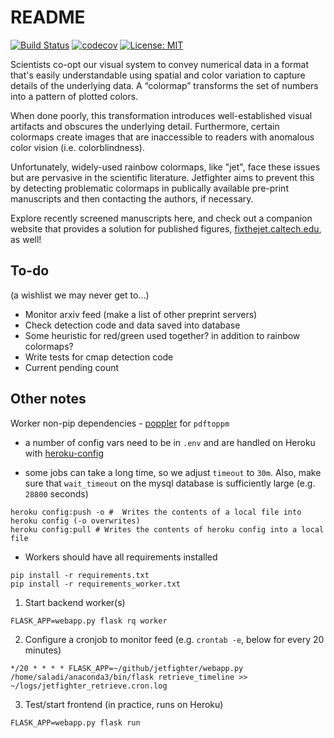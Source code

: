 README
======

[![Build Status](https://travis-ci.org/smsaladi/jetfighter.svg?branch=master)](https://travis-ci.org/smsaladi/jetfighter)
[![codecov](https://codecov.io/gh/smsaladi/jetfighter/branch/master/graph/badge.svg)](https://codecov.io/gh/smsaladi/jetfighter)
[![License: MIT](https://img.shields.io/badge/License-MIT-yellow.svg)](https://opensource.org/licenses/MIT)

Scientists co-opt our visual system to convey numerical data in a format that's easily understandable using spatial and color variation to capture details of the underlying data. A “colormap” transforms the set of numbers into a pattern of plotted colors. 

When done poorly, this transformation introduces well-established visual artifacts and obscures the underlying detail. Furthermore, certain colormaps create images that are inaccessible to readers with anomalous color vision (i.e. colorblindness). 

Unfortunately, widely-used rainbow colormaps, like "jet", face these issues but are pervasive in the scientific literature. Jetfighter aims to prevent this by detecting problematic colormaps in publically available pre-print manuscripts and then contacting the authors, if necessary. 

Explore recently screened manuscripts here, and check out a companion website that provides a solution for published figures, [fixthejet.caltech.edu](fixthejet.caltech.edu), as well!


## To-do 
(a wishlist we may never get to...)

* Monitor arxiv feed (make a list of other preprint servers)
* Check detection code and data saved into database
* Some heuristic for red/green used together? in addition to rainbow colormaps?
* Write tests for cmap detection code
* Current pending count

## Other notes

Worker non-pip dependencies
    - [poppler](https://poppler.freedesktop.org/) for `pdftoppm`

* a number of config vars need to be in `.env` and are handled on Heroku with [heroku-config](https://github.com/xavdid/heroku-config)

* some jobs can take a long time, so we adjust `timeout` to `30m`. Also, make sure that `wait_timeout` on the mysql database is sufficiently large (e.g. `28800` seconds)

```shell
heroku config:push -o #  Writes the contents of a local file into heroku config (-o overwrites)
heroku config:pull # Writes the contents of heroku config into a local file
```

* Workers should have all requirements installed
```shell
pip install -r requirements.txt
pip install -r requirements_worker.txt
```

1. Start backend worker(s)

```shell
FLASK_APP=webapp.py flask rq worker
```

2. Configure a cronjob to monitor feed (e.g. `crontab -e`, below for every 20 minutes)
```shell
*/20 * * * * FLASK_APP=~/github/jetfighter/webapp.py /home/saladi/anaconda3/bin/flask retrieve_timeline >> ~/logs/jetfighter_retrieve.cron.log
```

3. Test/start frontend (in practice, runs on Heroku)
```shell
FLASK_APP=webapp.py flask run
```
